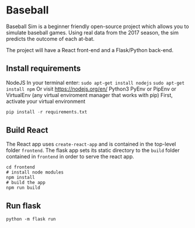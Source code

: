 # Baseball

Baseball Sim is a beginner friendly open-source project which allows you to simulate baseball games. Using real data from the 2017 season, the sim predicts the outcome of each at-bat.  

The project will have a React front-end and a Flask/Python back-end.  

## Install requirements

NodeJS
In your terminal enter:
`sudo apt-get install nodejs`
`sudo apt-get install npm`
Or visit https://nodejs.org/en/
Python3
PyEnv or PipEnv or VirtualEnv (any virtual enviroment manager that works with pip)
First, activate your virtual environment

```python
pip install -r requirements.txt
```

## Build React

The React app uses `create-react-app` and is contained in the top-level folder `frontend`. The flask app sets its static directory to the `build` folder contained in `frontend` in order to serve the react app.

```
cd frontend
# install node modules
npm install
# build the app
npm run build
```

## Run flask

```
python -m flask run
```
